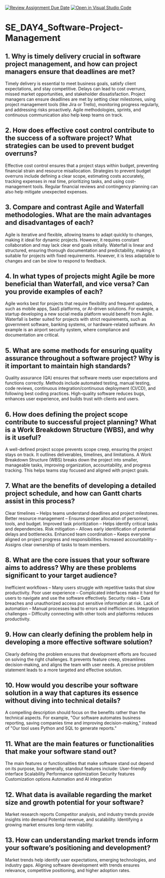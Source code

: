 [![Review Assignment Due Date](https://classroom.github.com/assets/deadline-readme-button-22041afd0340ce965d47ae6ef1cefeee28c7c493a6346c4f15d667ab976d596c.svg)](https://classroom.github.com/a/9pw6JKcu)
[![Open in Visual Studio Code](https://classroom.github.com/assets/open-in-vscode-2e0aaae1b6195c2367325f4f02e2d04e9abb55f0b24a779b69b11b9e10269abc.svg)](https://classroom.github.com/online_ide?assignment_repo_id=18471334&assignment_repo_type=AssignmentRepo)
# SE_DAY4_Software-Project-Management
## 1. Why is timely delivery crucial in software project management, and how can project managers ensure that deadlines are met?
Timely delivery is essential to meet business goals, satisfy client expectations, and stay competitive. Delays can lead to cost overruns, missed market opportunities, and stakeholder dissatisfaction. Project managers can ensure deadlines are met by setting clear milestones, using project management tools (like Jira or Trello), monitoring progress regularly, and addressing risks proactively. Agile methodologies, sprints, and continuous communication also help keep teams on track.
## 2. How does effective cost control contribute to the success of a software project? What strategies can be used to prevent budget overruns?
Effective cost control ensures that a project stays within budget, preventing financial strain and resource misallocation. Strategies to prevent budget overruns include defining a clear scope, estimating costs accurately, tracking expenses in real time, prioritizing tasks, and using cost-management tools. Regular financial reviews and contingency planning can also help mitigate unexpected expenses.
## 3. Compare and contrast Agile and Waterfall methodologies. What are the main advantages and disadvantages of each?
Agile is iterative and flexible, allowing teams to adapt quickly to changes, making it ideal for dynamic projects. However, it requires constant collaboration and may lack clear end goals initially. Waterfall is linear and structured, ensuring thorough documentation and predictability, making it suitable for projects with fixed requirements. However, it is less adaptable to changes and can be slow to respond to feedback.
## 4. In what types of projects might Agile be more beneficial than Waterfall, and vice versa? Can you provide examples of each?
Agile works best for projects that require flexibility and frequent updates, such as mobile apps, SaaS platforms, or AI-driven solutions. For example, a startup developing a new social media platform would benefit from Agile. Waterfall is better suited for projects with strict requirements, such as government software, banking systems, or hardware-related software. An example is an airport security system, where compliance and documentation are critical.
## 5. What are some methods for ensuring quality assurance throughout a software project? Why is it important to maintain high standards?
Quality assurance (QA) ensures that software meets user expectations and functions correctly. Methods include automated testing, manual testing, code reviews, continuous integration/continuous deployment (CI/CD), and following best coding practices. High-quality software reduces bugs, enhances user experience, and builds trust with clients and users.
## 6. How does defining the project scope contribute to successful project planning? What is a Work Breakdown Structure (WBS), and why is it useful?
A well-defined project scope prevents scope creep, ensuring the project stays on track. It outlines deliverables, timelines, and limitations. A Work Breakdown Structure (WBS) breaks down the project into smaller, manageable tasks, improving organization, accountability, and progress tracking. This helps teams stay focused and aligned with project goals.
## 7. What are the benefits of developing a detailed project schedule, and how can Gantt charts assist in this process?
Clear timelines – Helps teams understand deadlines and project milestones.
Better resource management – Ensures proper allocation of personnel, tools, and budget.
Improved task prioritization – Helps identify critical tasks and dependencies.
Risk mitigation – Allows early identification of potential delays and bottlenecks.
Enhanced team coordination – Keeps everyone aligned on project progress and responsibilities.
Increased accountability – Assigns clear ownership of tasks to team members.
## 8. What are the core issues that your software aims to address? Why are these problems significant to your target audience?
Inefficient workflows – Many users struggle with repetitive tasks that slow productivity.
Poor user experience – Complicated interfaces make it hard for users to navigate and use the software effectively.
Security risks – Data breaches and unauthorized access put sensitive information at risk.
Lack of automation – Manual processes lead to errors and inefficiencies.
Integration challenges – Difficulty connecting with other tools and platforms reduces productivity.
## 9. How can clearly defining the problem help in developing a more effective software solution?
Clearly defining the problem ensures that development efforts are focused on solving the right challenges. It prevents feature creep, streamlines decision-making, and aligns the team with user needs. A precise problem statement leads to a more targeted and effective solution.
## 10. How would you describe your software solution in a way that captures its essence without diving into technical details?
A compelling description should focus on the benefits rather than the technical aspects. For example, "Our software automates business reporting, saving companies time and improving decision-making," instead of "Our tool uses Python and SQL to generate reports."
## 11. What are the main features or functionalities that make your software stand out?
The main features or functionalities that make software stand out depend on its purpose, but generally, standout features include:
User-friendly interface
Scalability 
Performance optimization 
Security features 
Customization options 
Automation and AI integration 
## 12. What data is available regarding the market size and growth potential for your software?
Market research reports
Competitor analysis, and industry trends provide insights into demand
Potential revenue, and scalability. 
Identifying a growing market ensures long-term viability.
## 13. How can understanding market trends inform your software’s positioning and development?
Market trends help identify user expectations, emerging technologies, and industry gaps. Aligning software development with trends ensures relevance, competitive positioning, and higher adoption rates.
